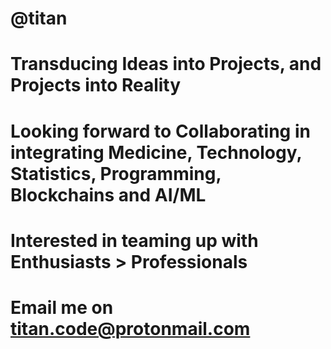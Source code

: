 # @titan
# Transducing Ideas into Projects, and Projects into Reality
# Looking forward to Collaborating in integrating Medicine, Technology, Statistics, Programming, Blockchains and AI/ML
# Interested in teaming up with Enthusiasts > Professionals
# Email me on titan.code@protonmail.com
